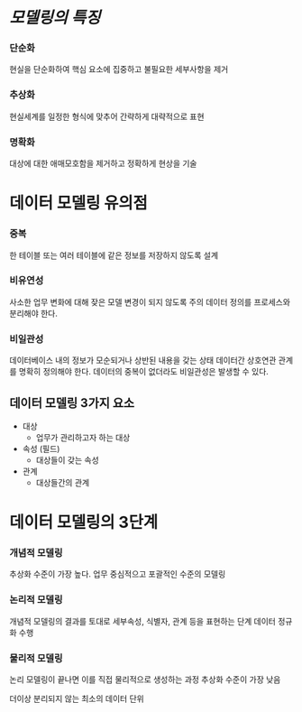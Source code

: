 
# *모델링의 특징*
### 단순화
현실을 단순화하여 핵심 요소에 집중하고 불필요한 세부사항을 제거
### 추상화
현실세계를 일정한 형식에 맞추어 간략하게 대략적으로 표현
### 명확화
대상에 대한 애매모호함을 제거하고 정확하게 현상을 기술
# **데이터 모델링 유의점**
### 중복
한 테이블 또는 여러 테이블에 같은 정보를 저장하지 않도록 설계
### 비유연성
사소한 업무 변화에 대해 잦은 모델 변경이 되지 않도록 주의
데이터 정의를 프로세스와 분리해야 한다.
### 비일관성
데이터베이스 내의 정보가 모순되거나 상반된 내용을 갖는 상태
데이터간 상호연관 관계를 명확히 정의해야 한다.
데이터의 중복이 없더라도 비일관성은 발생할 수 있다.

## 데이터 모델링 3가지 요소
- 대상
	- 업무가 관리하고자 하는 대상
- 속성 (필드)
	- 대상들이 갖는 속성
- 관계 
	- 대상들간의 관계
# **데이터 모델링의 3단계**
### 개념적 모델링
추상화 수준이 가장 높다.
업무 중심적으고 포괄적인 수준의 모델링
### 논리적 모델링
개념적 모델링의 결과를 토대로 세부속성, 식별자, 관계 등을 표현하는 단계
데이터 정규화 수행
### 물리적 모델링
논리 모델링이 끝나면 이를 직접 물리적으로 생성하는 과정
추상화 수준이 가장 낮음

더이상 분리되지 않는 최소의 데이터 단위